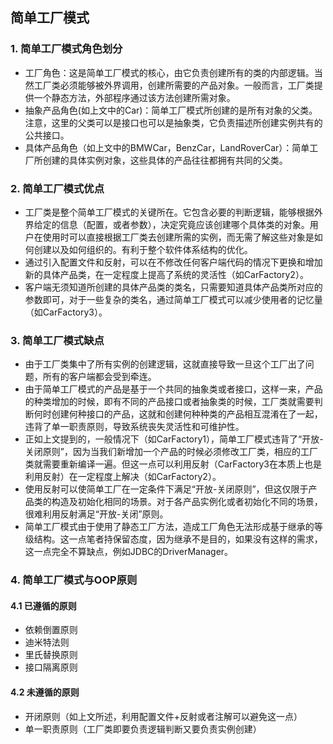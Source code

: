 ## 简单工厂模式

### 1. 简单工厂模式角色划分
* 工厂角色：这是简单工厂模式的核心，由它负责创建所有的类的内部逻辑。当然工厂类必须能够被外界调用，创建所需要的产品对象。一般而言，工厂类提供一个静态方法，外部程序通过该方法创建所需对象。
* 抽象产品角色(如上文中的Car)：简单工厂模式所创建的是所有对象的父类。注意，这里的父类可以是接口也可以是抽象类，它负责描述所创建实例共有的公共接口。
* 具体产品角色（如上文中的BMWCar，BenzCar，LandRoverCar）：简单工厂所创建的具体实例对象，这些具体的产品往往都拥有共同的父类。

### 2. 简单工厂模式优点
* 工厂类是整个简单工厂模式的关键所在。它包含必要的判断逻辑，能够根据外界给定的信息（配置，或者参数），决定究竟应该创建哪个具体类的对象。用户在使用时可以直接根据工厂类去创建所需的实例，而无需了解这些对象是如何创建以及如何组织的。有利于整个软件体系结构的优化。
* 通过引入配置文件和反射，可以在不修改任何客户端代码的情况下更换和增加新的具体产品类，在一定程度上提高了系统的灵活性（如CarFactory2）。
* 客户端无须知道所创建的具体产品类的类名，只需要知道具体产品类所对应的参数即可，对于一些复杂的类名，通过简单工厂模式可以减少使用者的记忆量（如CarFactory3）。

### 3. 简单工厂模式缺点
* 由于工厂类集中了所有实例的创建逻辑，这就直接导致一旦这个工厂出了问题，所有的客户端都会受到牵连。
* 由于简单工厂模式的产品是基于一个共同的抽象类或者接口，这样一来，产品的种类增加的时候，即有不同的产品接口或者抽象类的时候，工厂类就需要判断何时创建何种接口的产品，这就和创建何种种类的产品相互混淆在了一起，违背了单一职责原则，导致系统丧失灵活性和可维护性。
* 正如上文提到的，一般情况下（如CarFactory1），简单工厂模式违背了“开放-关闭原则”，因为当我们新增加一个产品的时候必须修改工厂类，相应的工厂类就需要重新编译一遍。但这一点可以利用反射（CarFactory3在本质上也是利用反射）在一定程度上解决（如CarFactory2）。
* 使用反射可以使简单工厂在一定条件下满足“开放-关闭原则”，但这仅限于产品类的构造及初始化相同的场景。对于各产品实例化或者初始化不同的场景，很难利用反射满足“开放-关闭”原则。
* 简单工厂模式由于使用了静态工厂方法，造成工厂角色无法形成基于继承的等级结构。这一点笔者持保留态度，因为继承不是目的，如果没有这样的需求，这一点完全不算缺点，例如JDBC的DriverManager。

### 4. 简单工厂模式与OOP原则
#### 4.1 已遵循的原则
* 依赖倒置原则
* 迪米特法则
* 里氏替换原则
* 接口隔离原则
#### 4.2 未遵循的原则
* 开闭原则（如上文所述，利用配置文件+反射或者注解可以避免这一点）
* 单一职责原则（工厂类即要负责逻辑判断又要负责实例创建）